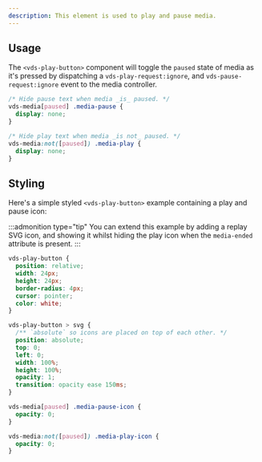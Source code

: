 ```yaml
---
description: This element is used to play and pause media.
---
```


## Usage

The `<vds-play-button>` component will toggle the `paused` state of media as it's pressed by
dispatching a `vds-play-request:ignore`, and `vds-pause-request:ignore` event to the media
controller.

<slot name="usage" />

```css copy
/* Hide pause text when media _is_ paused. */
vds-media[paused] .media-pause {
  display: none;
}

/* Hide play text when media _is not_ paused. */
vds-media:not([paused]) .media-play {
  display: none;
}
```

## Styling

Here's a simple styled `<vds-play-button>` example containing a play and pause icon:

:::admonition type="tip"
You can extend this example by adding a replay SVG icon, and showing it whilst hiding the play icon
when the `media-ended` attribute is present.
:::

<slot name="styling" />

```css copy
vds-play-button {
  position: relative;
  width: 24px;
  height: 24px;
  border-radius: 4px;
  cursor: pointer;
  color: white;
}

vds-play-button > svg {
  /** `absolute` so icons are placed on top of each other. */
  position: absolute;
  top: 0;
  left: 0;
  width: 100%;
  height: 100%;
  opacity: 1;
  transition: opacity ease 150ms;
}

vds-media[paused] .media-pause-icon {
  opacity: 0;
}

vds-media:not([paused]) .media-play-icon {
  opacity: 0;
}
```
